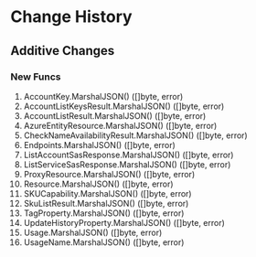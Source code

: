 # Change History

## Additive Changes

### New Funcs

1. AccountKey.MarshalJSON() ([]byte, error)
1. AccountListKeysResult.MarshalJSON() ([]byte, error)
1. AccountListResult.MarshalJSON() ([]byte, error)
1. AzureEntityResource.MarshalJSON() ([]byte, error)
1. CheckNameAvailabilityResult.MarshalJSON() ([]byte, error)
1. Endpoints.MarshalJSON() ([]byte, error)
1. ListAccountSasResponse.MarshalJSON() ([]byte, error)
1. ListServiceSasResponse.MarshalJSON() ([]byte, error)
1. ProxyResource.MarshalJSON() ([]byte, error)
1. Resource.MarshalJSON() ([]byte, error)
1. SKUCapability.MarshalJSON() ([]byte, error)
1. SkuListResult.MarshalJSON() ([]byte, error)
1. TagProperty.MarshalJSON() ([]byte, error)
1. UpdateHistoryProperty.MarshalJSON() ([]byte, error)
1. Usage.MarshalJSON() ([]byte, error)
1. UsageName.MarshalJSON() ([]byte, error)
